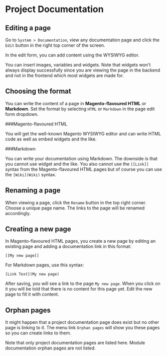 Project Documentation
===

<a name="editing-page"></a>Editing a page
---
Go to `System > Documentation`, view any documentation page and click the `Edit` button
in the right top corner of the screen.

In the edit form, you can add content using the WYSIWYG editor.

You can insert images, variables and widgets. Note that widgets won't always display successfully
since you are viewing the page in the backend and not in the frontend which most widgets are made
for.

<a name="choosing-format"></a>Choosing the format
---
You can write the content of a page in **Magento-flavoured HTML** or **Markdown**. Set the format by selecting `HTML` or
`Markdown` in the page edit form dropdown.

###Magento-flavoured HTML

You will get the well-known Magento WYSIWYG editor and can write HTML code as well as embed widgets and the like.

###Markdown

You can write your documentation using Markdown. The downside is that you cannot use widget and the like. You also
cannot use the `[[Link]]` syntax from the Magento-flavoured HTML pages but of course you can use the `[Wiki](Wiki)`
syntax.

<a name="renaming-page"></a>Renaming a page
---
When viewing a page, click the `Rename` button in the top right corner. Choose a unique page name.
The links to the page will be renamed accordingly.

<a name="creating-page"></a>Creating a new page
---
In Magento-flavoured HTML pages, you create a new page by editing an existing page and adding a documentation link in
this format:

    [[My new page]]

For Markdown pages, use this syntax:

    [Link Text](My new page)

After saving, you will see a link to the page `My new page`. When you click on it you will be told
that there is no content for this page yet. Edit the new page to fill it with content.

<a name="orphan-pages"></a>Orphan pages
---
It might happen that a project documentation page does exist but no other page is linking to it. The menu link
`Orphan pages` will show you these pages so you can create links to them.

Note that only project documentation pages are listed here. Module documentation orphan pages are not listed.
